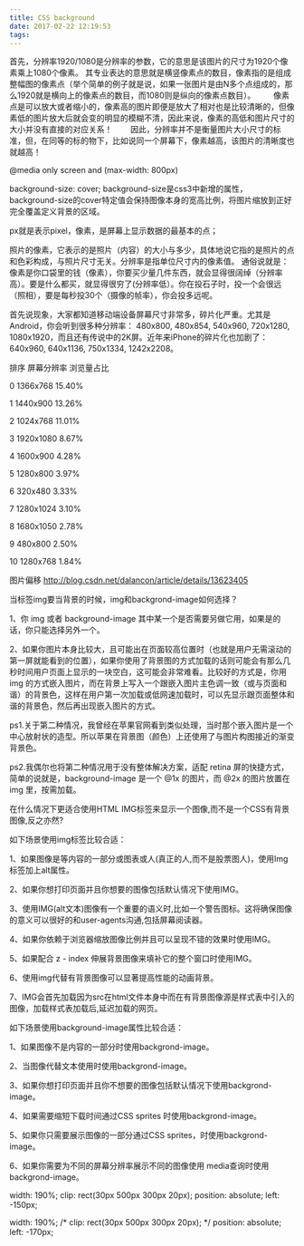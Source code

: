 ```yaml
---
title: CSS background
date: 2017-02-22 12:19:53
tags:
---
```

首先，分辨率1920/1080是分辨率的参数，它的意思是该图片的尺寸为1920个像素乘上1080个像素。
其专业表达的意思就是横竖像素点的数目，像素指的是组成整幅图的像素点（举个简单的例子就是说，如果一张图片是由N多个点组成的，那么1920就是横向上的像素点的数目，而1080则是纵向的像素点数目）。
　　像素点是可以放大或者缩小的，像素高的图片即便是放大了相对也是比较清晰的，但像素低的图片放大后就会变的明显的模糊不清，因此来说，像素的高低和图片尺寸的大小并没有直接的对应关系！
　　因此，分辨率并不是衡量图片大小尺寸的标准，但，在同等的标的物下，比如说同一个屏幕下，像素越高，该图片的清晰度也就越高！

@media only screen and (max-width: 800px)

background-size: cover;
background-size是css3中新增的属性，background-size的cover特定值会保持图像本身的宽高比例，将图片缩放到正好完全覆盖定义背景的区域。

px就是表示pixel，像素，是屏幕上显示数据的最基本的点；

照片的像素，它表示的是照片（内容）的大小与多少，具体地说它指的是照片的点和色彩构成，与照片尺寸无关。分辨率是指单位尺寸内的像素值。
通俗说就是：像素是你口袋里的钱（像素），你要买少量几件东西，就会显得很阔绰（分辨率高）。要是什么都买，就显得很穷了(分辨率低）。你在投石子时，投一个会很远（照相），要是每秒投30个（摄像的帧率），你会投多远呢。

首先说现象，大家都知道移动端设备屏幕尺寸非常多，碎片化严重。尤其是Android，你会听到很多种分辨率：
480x800, 480x854, 540x960, 720x1280, 1080x1920，而且还有传说中的2K屏。近年来iPhone的碎片化也加剧了：640x960, 640x1136, 750x1334, 1242x2208。

排序 屏幕分辨率 浏览量占比

0 1366x768 15.40%

1 1440x900 13.26%

2 1024x768 11.01%

3 1920x1080 8.67%

4 1600x900 4.28%

5 1280x800 3.97%

6 320x480 3.33%

7 1280x1024 3.10%

8 1680x1050 2.78%

9 480x800 2.50%

10 1280x768 1.84%


图片偏移
http://blog.csdn.net/dalancon/article/details/13623405


当标签img要当背景的时候，img和backgrond-image如何选择？

1、你 img 或者 background-image 其中某一个是否需要另做它用，如果是的话，你只能选择另外一个。

2、如果你图片本身比较大，且可能出在页面较高位置时（也就是用户无需滚动的第一屏就能看到的位置），如果你使用了背景图的方式加载的话则可能会有那么几秒时间用户页面上显示的一块空白，这可能会非常难看。比较好的方式是，你用 img 的方式嵌入图片，而在背景上写入一个跟嵌入图片主色调一致（或与页面和谐）的背景色，这样在用户第一次加载或低网速加载时，可以先显示跟页面整体和谐的背景色，然后再出现嵌入图片的方式。

ps1.关于第二种情况，我曾经在苹果官网看到类似处理，当时那个嵌入图片是一个中心放射状的造型。所以苹果在背景图（颜色）上还使用了与图片构图接近的渐变背景色。

ps2.我偶尔也将第二种情况用于没有整体解决方案，适配 retina 屏的快捷方式，简单的说就是，background-image 是一个 @1x 的图片，而 @2x 的图片放置在 img 里，按需加载。

在什么情况下更适合使用HTML IMG标签来显示一个图像,而不是一个CSS有背景图像,反之亦然?

 

如下场景使用img标签比较合适：

 

1、如果图像是等内容的一部分或图表或人(真正的人,而不是股票图人)，使用Img标签加上alt属性。

 

2、如果你想打印页面并且你想要的图像包括默认情况下使用IMG。

 

3、使用IMG(alt文本)图像有一个重要的语义时,比如一个警告图标。这将确保图像的意义可以很好的和user-agents沟通,包括屏幕阅读器。

 

4、如果你依赖于浏览器缩放图像比例并且可以呈现不错的效果时使用IMG。

 

5、如果配合 z - index 伸展背景图像来填补它的整个窗口时使用IMG。

 

6、使用img代替有背景图像可以显著提高性能的动画背景。

 

7、IMG会首先加载因为src在html文件本身中而在有背景图像源是样式表中引入的图像，加载样式表加载后,延迟加载的网页。

 

如下场景使用background-image属性比较合适：

 

1、如果图像不是内容的一部分时使用backgrond-image。

 

2、当图像代替文本使用时使用backgrond-image。

 

3、如果你想打印页面并且你不想要的图像包括默认情况下使用backgrond-image。

 

4、如果需要缩短下载时间通过CSS sprites 时使用backgrond-image。

 

5、如果你只需要展示图像的一部分通过CSS sprites，时使用backgrond-image。

 

6、如果你需要为不同的屏幕分辨率展示不同的图像使用 media查询时使用backgrond-image。


width: 190%;
clip: rect(30px 500px 300px 20px);
position: absolute;
left: -150px;

width: 190%;
/* clip: rect(30px 500px 300px 20px); */
position: absolute;
left: -170px;